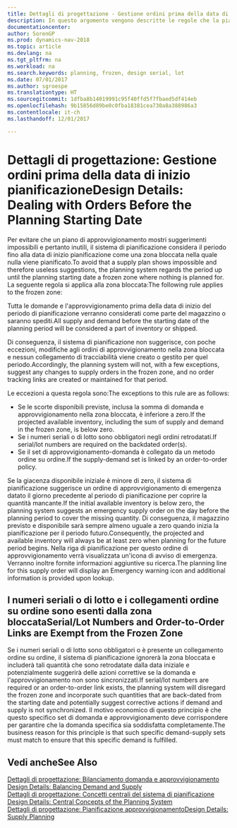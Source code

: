 ```yaml
---
title: Dettagli di progettazione - Gestione ordini prima della data di inizio pianificazione
description: In questo argomento vengono descritte le regole che la pianificazione applica agli ordini nella zona bloccata.
documentationcenter: 
author: SorenGP
ms.prod: dynamics-nav-2018
ms.topic: article
ms.devlang: na
ms.tgt_pltfrm: na
ms.workload: na
ms.search.keywords: planning, frozen, design serial, lot
ms.date: 07/01/2017
ms.author: sgroespe
ms.translationtype: HT
ms.sourcegitcommit: 1dfba8b14019991c95f40ffd5f7fbaed5df414eb
ms.openlocfilehash: 9b15856d89be0c0fba18381cea730a8a388986a3
ms.contentlocale: it-ch
ms.lasthandoff: 12/01/2017

---
```

# <a name="design-details-dealing-with-orders-before-the-planning-starting-date"></a><span data-ttu-id="5234a-103">Dettagli di progettazione: Gestione ordini prima della data di inizio pianificazione</span><span class="sxs-lookup"><span data-stu-id="5234a-103">Design Details: Dealing with Orders Before the Planning Starting Date</span></span>
<span data-ttu-id="5234a-104">Per evitare che un piano di approvvigionamento mostri suggerimenti impossibili e pertanto inutili, il sistema di pianificazione considera il periodo fino alla data di inizio pianificazione come una zona bloccata nella quale nulla viene pianificato.</span><span class="sxs-lookup"><span data-stu-id="5234a-104">To avoid that a supply plan shows impossible and therefore useless suggestions, the planning system regards the period up until the planning starting date a frozen zone where nothing is planned for.</span></span> <span data-ttu-id="5234a-105">La seguente regola si applica alla zona bloccata:</span><span class="sxs-lookup"><span data-stu-id="5234a-105">The following rule applies to the frozen zone:</span></span>  
  
<span data-ttu-id="5234a-106">Tutta le domande e l'approvvigionamento prima della data di inizio del periodo di pianificazione verranno considerati come parte del magazzino o saranno spediti.</span><span class="sxs-lookup"><span data-stu-id="5234a-106">All supply and demand before the starting date of the planning period will be considered a part of inventory or shipped.</span></span>  
  
<span data-ttu-id="5234a-107">Di conseguenza, il sistema di pianificazione non suggerisce, con poche eccezioni, modifiche agli ordini di approvvigionamento nella zona bloccata e nessun collegamento di tracciabilità viene creato o gestito per quel periodo.</span><span class="sxs-lookup"><span data-stu-id="5234a-107">Accordingly, the planning system will not, with a few exceptions, suggest any changes to supply orders in the frozen zone, and no order tracking links are created or maintained for that period.</span></span>  
  
<span data-ttu-id="5234a-108">Le eccezioni a questa regola sono:</span><span class="sxs-lookup"><span data-stu-id="5234a-108">The exceptions to this rule are as follows:</span></span>  
  
* <span data-ttu-id="5234a-109">Se le scorte disponibili previste, inclusa la somma di domanda e approvvigionamento nella zona bloccata, è inferiore a zero.</span><span class="sxs-lookup"><span data-stu-id="5234a-109">If the projected available inventory, including the sum of supply and demand in the frozen zone, is below zero.</span></span>  
* <span data-ttu-id="5234a-110">Se i numeri seriali o di lotto sono obbligatori negli ordini retrodatati.</span><span class="sxs-lookup"><span data-stu-id="5234a-110">If serial/lot numbers are required on the backdated order(s).</span></span>  
* <span data-ttu-id="5234a-111">Se il set di approvvigionamento-domanda è collegato da un metodo ordine su ordine.</span><span class="sxs-lookup"><span data-stu-id="5234a-111">If the supply-demand set is linked by an order-to-order policy.</span></span>  
  
<span data-ttu-id="5234a-112">Se la giacenza disponibile iniziale è minore di zero, il sistema di pianificazione suggerisce un ordine di approvvigionamento di emergenza datato il giorno precedente al periodo di pianificazione per coprire la quantità mancante.</span><span class="sxs-lookup"><span data-stu-id="5234a-112">If the initial available inventory is below zero, the planning system suggests an emergency supply order on the day before the planning period to cover the missing quantity.</span></span> <span data-ttu-id="5234a-113">Di conseguenza, il magazzino previsto e disponibile sarà sempre almeno uguale a zero quando inizia la pianificazione per il periodo futuro.</span><span class="sxs-lookup"><span data-stu-id="5234a-113">Consequently, the projected and available inventory will always be at least zero when planning for the future period begins.</span></span> <span data-ttu-id="5234a-114">Nella riga di pianificazione per questo ordine di approvvigionamento verrà visualizzata un'icona di avviso di emergenza. Verranno inoltre fornite informazioni aggiuntive su ricerca.</span><span class="sxs-lookup"><span data-stu-id="5234a-114">The planning line for this supply order will display an Emergency warning icon and additional information is provided upon lookup.</span></span>  
  
## <a name="seriallot-numbers-and-order-to-order-links-are-exempt-from-the-frozen-zone"></a><span data-ttu-id="5234a-115">I numeri seriali o di lotto e i collegamenti ordine su ordine sono esenti dalla zona bloccata</span><span class="sxs-lookup"><span data-stu-id="5234a-115">Serial/Lot Numbers and Order-to-Order Links are Exempt from the Frozen Zone</span></span>  
<span data-ttu-id="5234a-116">Se i numeri seriali o di lotto sono obbligatori o è presente un collegamento ordine su ordine, il sistema di pianificazione ignorerà la zona bloccata e includerà tali quantità che sono retrodatate dalla data iniziale e potenzialmente suggerirà delle azioni correttive se la domanda e l'approvvigionamento non sono sincronizzati.</span><span class="sxs-lookup"><span data-stu-id="5234a-116">If serial/lot numbers are required or an order-to-order link exists, the planning system will disregard the frozen zone and incorporate such quantities that are back-dated from the starting date and potentially suggest corrective actions if demand and supply is not synchronized.</span></span> <span data-ttu-id="5234a-117">Il motivo economico di questo principio è che questo specifico set di domanda e approvvigionamento deve corrispondere per garantire che la domanda specifica sia soddisfatta completamente.</span><span class="sxs-lookup"><span data-stu-id="5234a-117">The business reason for this principle is that such specific demand-supply sets must match to ensure that this specific demand is fulfilled.</span></span>  
  
## <a name="see-also"></a><span data-ttu-id="5234a-118">Vedi anche</span><span class="sxs-lookup"><span data-stu-id="5234a-118">See Also</span></span>  
<span data-ttu-id="5234a-119">[Dettagli di progettazione: Bilanciamento domanda e approvvigionamento](design-details-balancing-demand-and-supply.md) </span><span class="sxs-lookup"><span data-stu-id="5234a-119">[Design Details: Balancing Demand and Supply](design-details-balancing-demand-and-supply.md) </span></span>  
<span data-ttu-id="5234a-120">[Dettagli di progettazione: Concetti centrali del sistema di pianificazione](design-details-central-concepts-of-the-planning-system.md) </span><span class="sxs-lookup"><span data-stu-id="5234a-120">[Design Details: Central Concepts of the Planning System](design-details-central-concepts-of-the-planning-system.md) </span></span>  
[<span data-ttu-id="5234a-121">Dettagli di progettazione: Pianificazione approvvigionamento</span><span class="sxs-lookup"><span data-stu-id="5234a-121">Design Details: Supply Planning</span></span>](design-details-supply-planning.md)

